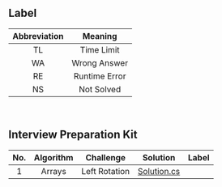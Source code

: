 ## Label ##
|Abbreviation|Meaning|
|:----------:|:-----:|
|TL|Time Limit|
|WA|Wrong Answer|
|RE|Runtime Error|
|NS|Not Solved|

<br/>

## Interview Preparation Kit ##

|No.|Algorithm|Challenge|Solution|Label|
|:-:|:----:|:-------:|:------:|:---:|
|1|Arrays|Left Rotation|[Solution.cs](https://github.com/DaeunSim/coding-practice/blob/master/HackerRank/Interview%20Preparation%20Kit/Left%20Rotation/Solution.cs)||
